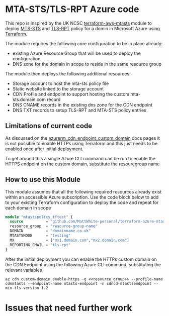 # MTA-STS/TLS-RPT Azure code

This repo is inspired by the UK NCSC [terraform-aws-mtasts](https://github.com/ukncsc/terraform-aws-mtasts) module to deploy [MTS-STS](https://tools.ietf.org/html/rfc8461) and [TLS-RPT](https://tools.ietf.org/html/rfc8460) policy for a domin in Microsoft Azure using [Terraform](https://www.terraform.io/).

The module requires the following core configuration to be in place already:
* existing Azure Resource Group that will be used to deploy the configuration
* DNS zone for the domain in scope to reside in the same resource group

The module then deploys the following additional resources:
* Storage account to host the mta-sts policy file
* Static website linked to the storage account
* CDN Profile and endpoint to support hosting the custom mta-sts.domain.com record
* DNS CNAME records in the existing dns zone for the CDN endpoint
* DNS TXT records to setup TLS-RPT and MTA-STS policy entries

## Limitations of current code

As discussed on the [azurerm_cdn_endpoint_custom_domain](https://registry.terraform.io/providers/hashicorp/azurerm/latest/docs/resources/cdn_endpoint_custom_domain) docs pages it is not possible to enable HTTPs using Terraform and this just needs to be enabled once after initial deployment.

To get around this a single Azure CLI command can be run to enable the HTTPS endpoint on the custom domain, substitute the resouregroup name


## How to use this Module

This module assumes that all the following required resources already exist within an accessible Azure subscription. Use the code block below to add to your existing Terraform configuration to deploy the code and repeat for each domain in scope

```terraform
module "mtastspolicy_tftest" {
  source          = "github.com/MattWhite-personal/terraform-azure-mtasts/terraform"
  resource_group  = "resource-group-name"
  DOMAIN          = "domainname.co.uk"
  MTASTSMODE      = "testing"
  MX              = ["mx1.domain.com","mx2.domain.com"]
  REPORTING_EMAIL = "tls-rpt"
}

```

After the initial deployment you can enable the HTTPs custom domain on the CDN Endpoint using the following Azure CLI command, substituting the relevant variables
````
az cdn custom-domain enable-https -g <<resource_group>> --profile-name cdnmtasts --endpoint-name mtasts-endpoint -n cdncd-mtastsendpoint --min-tls-version 1.2
````

# Issues that need further work
<!-- issueTable -->

<!-- issueTable -->
